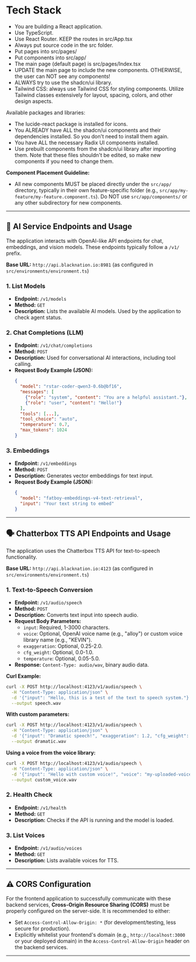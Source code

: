 # Tech Stack

- You are building a React application.
- Use TypeScript.
- Use React Router. KEEP the routes in src/App.tsx
- Always put source code in the src folder.
- Put pages into src/pages/
- Put components into src/app/
- The main page (default page) is src/pages/Index.tsx
- UPDATE the main page to include the new components. OTHERWISE, the user can NOT see any components!
- ALWAYS try to use the shadcn/ui library.
- Tailwind CSS: always use Tailwind CSS for styling components. Utilize Tailwind classes extensively for layout, spacing, colors, and other design aspects.

Available packages and libraries:

- The lucide-react package is installed for icons.
- You ALREADY have ALL the shadcn/ui components and their dependencies installed. So you don't need to install them again.
- You have ALL the necessary Radix UI components installed.
- Use prebuilt components from the shadcn/ui library after importing them. Note that these files shouldn't be edited, so make new components if you need to change them.

**Component Placement Guideline:**
- All new components MUST be placed directly under the `src/app/` directory, typically in their own feature-specific folder (e.g., `src/app/my-feature/my-feature.component.ts`). Do NOT use `src/app/components/` or any other subdirectory for new components.

---

## 🤖 AI Service Endpoints and Usage

The application interacts with OpenAI-like API endpoints for chat, embeddings, and vision models. These endpoints typically follow a `/v1/` prefix.

**Base URL:** `http://api.blacknation.io:8981` (as configured in `src/environments/environment.ts`)

### 1. List Models
- **Endpoint:** `/v1/models`
- **Method:** `GET`
- **Description:** Lists the available AI models. Used by the application to check agent status.

### 2. Chat Completions (LLM)
- **Endpoint:** `/v1/chat/completions`
- **Method:** `POST`
- **Description:** Used for conversational AI interactions, including tool calling.
- **Request Body Example (JSON):**
  ```json
  {
    "model": "rstar-coder-qwen3-0.6b@bf16",
    "messages": [
      {"role": "system", "content": "You are a helpful assistant."},
      {"role": "user", "content": "Hello!"}
    ],
    "tools": [...],
    "tool_choice": "auto",
    "temperature": 0.7,
    "max_tokens": 1024
  }
  ```

### 3. Embeddings
- **Endpoint:** `/v1/embeddings`
- **Method:** `POST`
- **Description:** Generates vector embeddings for text input.
- **Request Body Example (JSON):**
  ```json
  {
    "model": "fatboy-embeddings-v4-text-retrieval",
    "input": "Your text string to embed"
  }
  ```

---

## 🗣️ Chatterbox TTS API Endpoints and Usage

The application uses the Chatterbox TTS API for text-to-speech functionality.

**Base URL:** `http://api.blacknation.io:4123` (as configured in `src/environments/environment.ts`)

### 1. Text-to-Speech Conversion
- **Endpoint:** `/v1/audio/speech`
- **Method:** `POST`
- **Description:** Converts text input into speech audio.
- **Request Body Parameters:**
    - `input`: Required, 1-3000 characters.
    - `voice`: Optional, OpenAI voice name (e.g., "alloy") or custom voice library name (e.g., "KEVIN").
    - `exaggeration`: Optional, 0.25-2.0.
    - `cfg_weight`: Optional, 0.0-1.0.
    - `temperature`: Optional, 0.05-5.0.
- **Response:** `Content-Type: audio/wav`, binary audio data.

**Curl Example:**
```bash
curl -X POST http://localhost:4123/v1/audio/speech \
  -H "Content-Type: application/json" \
  -d '{"input": "Hello, this is a test of the text to speech system."}' \
  --output speech.wav
```

**With custom parameters:**
```bash
curl -X POST http://localhost:4123/v1/audio/speech \
  -H "Content-Type: application/json" \
  -d '{"input": "Dramatic speech!", "exaggeration": 1.2, "cfg_weight": 0.3}' \
  --output dramatic.wav
```

**Using a voice from the voice library:**
```bash
curl -X POST http://localhost:4123/v1/audio/speech \
  -H "Content-Type: application/json" \
  -d '{"input": "Hello with custom voice!", "voice": "my-uploaded-voice"}' \
  --output custom_voice.wav
```

### 2. Health Check
- **Endpoint:** `/v1/health`
- **Method:** `GET`
- **Description:** Checks if the API is running and the model is loaded.

### 3. List Voices
- **Endpoint:** `/v1/audio/voices`
- **Method:** `GET`
- **Description:** Lists available voices for TTS.

---

## ⚠️ CORS Configuration

For the frontend application to successfully communicate with these backend services, **Cross-Origin Resource Sharing (CORS)** must be properly configured on the server-side. It is recommended to either:
-   Set `Access-Control-Allow-Origin: *` (for development/testing, less secure for production).
-   Explicitly whitelist your frontend's domain (e.g., `http://localhost:3000` or your deployed domain) in the `Access-Control-Allow-Origin` header on the backend services.

---